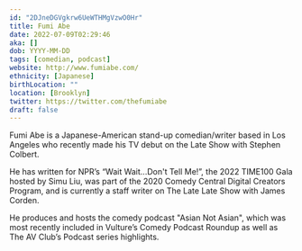 ```yaml
---
id: "2DJneDGVgkrw6UeWTHMgVzwO0Hr"
title: Fumi Abe
date: 2022-07-09T02:29:46
aka: []
dob: YYYY-MM-DD
tags: [comedian, podcast]
website: http://www.fumiabe.com/
ethnicity: [Japanese]
birthLocation: ""
location: [Brooklyn]
twitter: https://twitter.com/thefumiabe
draft: false
---
```


Fumi Abe is a Japanese-American stand-up comedian/writer based in Los Angeles
who recently made his TV debut on the Late Show with Stephen Colbert.

He has written for NPR’s “Wait Wait...Don't Tell Me!”, the 2022 TIME100 Gala
hosted by Simu Liu, was part of the 2020 Comedy Central Digital Creators
Program, and is currently a staff writer on The Late Late Show with James
Corden.

He produces and hosts the comedy podcast "Asian Not Asian", which was most
recently included in Vulture’s Comedy Podcast Roundup as well as The AV Club’s
Podcast series highlights.
